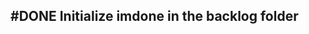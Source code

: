 ## #DONE Initialize imdone in the backlog folder
<!-- #task -->
<!-- created:2023-09-12T13:05:36.055Z task-id:tzubx group:"Ungrouped Tasks" story-id:Import-tasks order:20 completed:2023-10-01T17:34:03.898Z
archived:true
archivedAt:2024-10-30T22:38:06-04:00
originalPath:backlog/stories/Import-tasks/tasks/Initialize-imdone-in-the-backlog-folder.md
originalLine:1
-->



